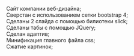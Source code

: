 Сайт компании веб-дизайна;  
Сверстан с использованием сетки bootstrap 4;  
Сделаны 2 слайда с помощью билиотеки slick;  
Сделаны табы с помощью JQuery;  
Сделан адаптив;  
Минификация главного файла css;  
Сжатие картинок;    
